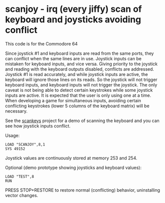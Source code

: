 # scanjoy - irq (every jiffy) scan of keyboard and joysticks avoiding conflict

This code is for the Commodore 64

Since joystick #1 and keyboard inputs are read from the same ports, they can conflict when the same lines are in use.   Joystick inputs can be mistaken for keyboard inputs, and vice versa.  Giving priority to the joystick and reading with the keyboard outputs disabled, conflicts are addressed.  Joystick #1 is read accurately, and while joystick inputs are active, the keyboard will ignore those lines on its reads.   So the joystick will not trigger keyboard inputs, and keyboard inputs will not trigger the joystick.  The only caveat is not being able to detect certain keystrokes while some joystick inputs are active.  It is expected that the user is only using one at a time.  When developing a game for simultaneous inputs, avoiding certain conflicting keystrokes (lower 5 columns of the keyboard matrix) will be necessary.

See the [scankeys](../scankeys) project for a demo of scanning the keyboard and you can see how joystick inputs conflict.

Usage:

````
LOAD "SCANJOY",8,1
SYS 49152
````

Joystick values are continuously stored at memory 253 and 254.

Optional (demo prototype showing joysticks and keyboard values):
````
LOAD "TEST",8
RUN
````

PRESS STOP+RESTORE to restore normal (conflicting) behavior, uninstalling vector changes.
